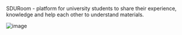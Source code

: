 SDURoom - platform for university students to share their experience, knowledge and help each other to understand materials.

![image](https://github.com/user-attachments/assets/46f2475b-5e18-419e-a503-ad5a150c2e2c)
